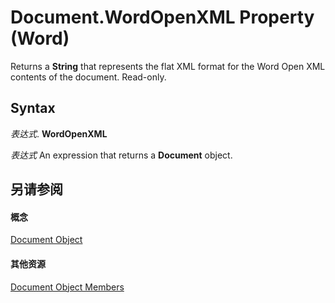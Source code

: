 
# Document.WordOpenXML Property (Word)

Returns a  **String** that represents the flat XML format for the Word Open XML contents of the document. Read-only.


## Syntax

 _表达式_. **WordOpenXML**

 _表达式_ An expression that returns a **Document** object.


## 另请参阅


#### 概念


[Document Object](8d83487a-2345-a036-a916-971c9db5b7fb.md)
#### 其他资源


[Document Object Members](http://msdn.microsoft.com/library/fc9ab457-0888-f917-3d52-387168ac23b9%28Office.15%29.aspx)